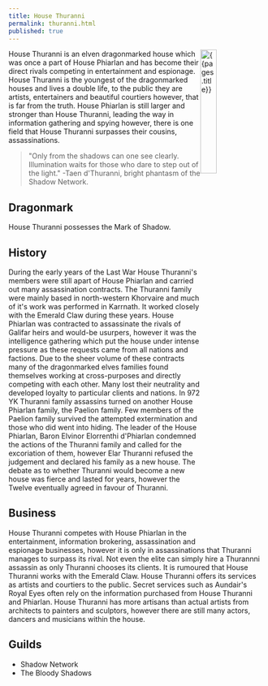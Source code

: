 ```yaml
---
title: House Thuranni 
permalink: thuranni.html
published: true
---
```


<img src='images/houses/{{page.title}}.jpg' alt='{{pages.title}}' style="float:right; width:25%;">

House Thuranni is an elven dragonmarked house which was once a part of House Phiarlan and has become their direct rivals competing in entertainment and espionage. House Thuranni is the youngest of the dragonmarked houses and lives a double life, to the public they are artists, entertainers and beautiful courtiers however, that is far from the truth. House Phiarlan is still larger and stronger than House Thuranni, leading the way in information gathering and spying however, there is one field that House Thuranni surpasses their cousins, assassinations.  

> "Only from the shadows can one see clearly. Illumination waits for those who dare to step out of the light." -Taen d'Thuranni, bright phantasm of the Shadow Network.

## Dragonmark
House Thuranni possesses the Mark of Shadow.

## History
During the early years of the Last War House Thuranni's members were still apart of House Phiarlan and carried out many assassination contracts. The Thuranni family were mainly based in north-western Khorvaire and much of it's work was performed in Karrnath. It worked closely with the Emerald Claw during these years. House Phiarlan was contracted to assassinate the rivals of Galifar heirs and would-be usurpers, however it was the intelligence gathering which put the house under intense pressure as these requests came from all nations and factions. Due to the sheer volume of these contracts many of the dragonmarked elves families found themselves working at cross-purposes and directly competing with each other. Many lost their neutrality and developed loyalty to particular clients and nations. In 972 YK Thuranni family assassins turned on another House Phiarlan family, the Paelion family. Few members of the Paelion family survived the attempted extermination and those who did went into hiding. The leader of the House Phiarlan, Baron Elvinor Elorrenthi d'Phiarlan condemned the actions of the Thuranni family and called for the excoriation of them, however Elar Thuranni refused the judgement and declared his family as a new house. The debate as to whether Thuranni would become a new house was fierce and lasted for years, however the Twelve eventually agreed in favour of Thuranni.

## Business
House Thuranni competes with House Phiarlan in the entertainment, information brokering, assassination and espionage businesses, however it is only in assassinations that Thuranni manages to surpass its rival. Not even the elite can simply hire a Thurannni assassin as only Thuranni chooses its clients. It is rumoured that House Thuranni works with the Emerald Claw. House Thuranni offers its services as artists and courtiers to the public. Secret services such as Aundair's Royal Eyes often rely on the information purchased from House Thuranni and Phiarlan. House Thuranni has more artisans than actual artists from architects to painters and sculptors, however there are still many actors, dancers and musicians within the house.

## Guilds
- Shadow Network
- The Bloody Shadows